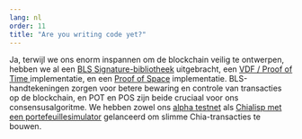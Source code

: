 ```yaml
---
lang: nl
order: 11
title: "Are you writing code yet?"
---
```


Ja, terwijl we ons enorm inspannen om de blockchain veilig te ontwerpen, hebben we al een [BLS Signature-bibliotheek](https://github.com/Chia-Network/bls-signatures) uitgebracht, een [VDF / Proof of Time ](https://github.com/Chia-Network/vdf-competition) implementatie, en een [Proof of Space](https://github.com/Chia-Network/proofofspace) implementatie. BLS-handtekeningen zorgen voor betere bewaring en controle van transacties op de blockchain, en POT en POS zijn beide cruciaal voor ons consensusalgoritme. We hebben zowel ons [alpha testnet](https://www.chia.net/2019/11/26/alpha-release.en.html) als [Chialisp met een portefeuillesimulator](https://www.chia.net/2019/11/27/chialisp.en.html) gelanceerd om slimme Chia-transacties te bouwen.
